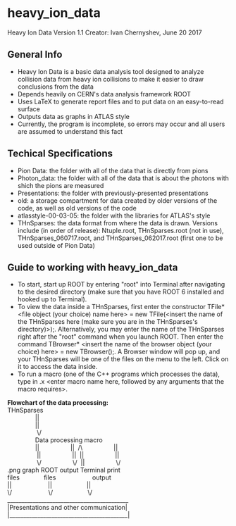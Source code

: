 # heavy_ion_data
Heavy Ion Data Version 1.1
Creator: Ivan Chernyshev, June 20 2017

## General Info
- Heavy Ion Data is a basic data analysis tool designed to analyze collision data from heavy ion collisions to make it easier to draw conclusions from the data 
- Depends heavily on CERN's data analysis framework ROOT
- Uses LaTeX to generate report files and to put data on an easy-to-read surface
- Outputs data as graphs in ATLAS style
- Currently, the program is incomplete, so errors may occur and all users are assumed to understand this fact 

## Techical Specifications
- Pion Data: the folder with all of the data that is directly from pions
- Photon_data: the folder with all of the data that is about the photons with shich the pions are measured
- Presentations: the folder with previously-presented presentations
- old: a storage compartment for data created by older versions of the code, as well as old versions of the code
- atlasstyle-00-03-05: the folder with the libraries for ATLAS's style
- THnSparses: the data format from where the data is drawn. Versions include (in order of release): Ntuple.root, THnSparses.root (not in use), THnSparses_060717.root, and THnSparses_062017.root (first one to be used outside of Pion Data)

## Guide to working with heavy_ion_data
- To start, start up ROOT by entering "root" into Terminal after navigating to the desired directory (make sure that you have ROOT 6 installed and hooked up to Terminal). 
- To view the data inside a THnSparses, first enter the constructor TFile* <file object (your choice) name here> = new TFile(<insert the name of the THnSparses here (make sure you are in the THnSparses's directory)>);. Alternatively, you may enter the name of the THnSparses right after the "root" command when you launch ROOT. Then enter the command TBrowser* <insert the name of the browser object (your choice) here> = new TBrowser();. A  Browser window will pop up, and your THnSparses will be one of the files on the menu to the left. Click on it to access the data inside.
- To run a macro (one of the C++ programs which processes the data), type in .x <enter macro name here, followed by any arguments that the macro requires>.

**Flowchart of the data processing:**<br />
THnSparses<br />
      &nbsp;&nbsp;&nbsp;&nbsp;&nbsp;&nbsp;&nbsp;&nbsp;&nbsp;&nbsp;&nbsp;&nbsp;&nbsp;&nbsp;&nbsp;&nbsp;||<br />
     &nbsp;&nbsp;&nbsp;&nbsp;&nbsp;&nbsp;&nbsp;&nbsp;&nbsp;&nbsp;&nbsp;&nbsp;&nbsp;&nbsp;&nbsp;&nbsp;||<br />
      &nbsp;&nbsp;&nbsp;&nbsp;&nbsp;&nbsp;&nbsp;&nbsp;&nbsp;&nbsp;&nbsp;&nbsp;&nbsp;&nbsp;&nbsp;&nbsp; \\/<br />
     &nbsp;&nbsp;&nbsp;&nbsp;&nbsp;&nbsp;&nbsp;&nbsp;&nbsp;&nbsp;&nbsp;&nbsp;&nbsp;&nbsp;&nbsp;&nbsp;Data processing macro<br />
      &nbsp;&nbsp;&nbsp;&nbsp;&nbsp;&nbsp;&nbsp;&nbsp;&nbsp;&nbsp;&nbsp;&nbsp;&nbsp;&nbsp;&nbsp;&nbsp;||&nbsp;&nbsp;&nbsp;&nbsp;&nbsp;&nbsp;&nbsp;&nbsp;&nbsp;&nbsp;&nbsp;&nbsp;&nbsp;&nbsp;&nbsp;&nbsp;&nbsp;&nbsp;||&nbsp;&nbsp;/\ &nbsp;&nbsp;&nbsp;&nbsp;&nbsp;&nbsp;&nbsp;&nbsp;&nbsp;&nbsp;&nbsp;&nbsp;&nbsp;&nbsp;&nbsp;&nbsp;&nbsp;||<br />
      &nbsp;&nbsp;&nbsp;&nbsp;&nbsp;&nbsp;&nbsp;&nbsp;&nbsp;&nbsp;&nbsp;&nbsp;&nbsp;&nbsp;&nbsp;&nbsp; ||&nbsp;&nbsp;&nbsp;&nbsp;&nbsp;&nbsp;&nbsp;&nbsp;&nbsp;&nbsp;&nbsp;&nbsp;&nbsp;&nbsp;&nbsp;&nbsp;&nbsp;&nbsp;||&nbsp;&nbsp;|| &nbsp;&nbsp;&nbsp;&nbsp;&nbsp;&nbsp;&nbsp;&nbsp;&nbsp;&nbsp;&nbsp;&nbsp;&nbsp;&nbsp;&nbsp;&nbsp;&nbsp;||<br />
      &nbsp;&nbsp;&nbsp;&nbsp;&nbsp;&nbsp;&nbsp;&nbsp;&nbsp;&nbsp;&nbsp;&nbsp;&nbsp;&nbsp;&nbsp;&nbsp; \\/&nbsp;&nbsp;&nbsp;&nbsp;&nbsp;&nbsp;&nbsp;&nbsp;&nbsp;&nbsp;&nbsp;&nbsp;&nbsp;&nbsp;&nbsp;&nbsp;&nbsp;&nbsp;\\/&nbsp;&nbsp;|| &nbsp;&nbsp;&nbsp;&nbsp;&nbsp;&nbsp;&nbsp;&nbsp;&nbsp;&nbsp;&nbsp;&nbsp;&nbsp;&nbsp;&nbsp;&nbsp;&nbsp;\\/<br />
.png graph ROOT output Terminal print<br />
files &nbsp;&nbsp;&nbsp;&nbsp;&nbsp;&nbsp;&nbsp;&nbsp;&nbsp;&nbsp;&nbsp;&nbsp; files &nbsp;&nbsp;&nbsp;&nbsp;&nbsp;&nbsp;&nbsp;&nbsp;&nbsp;&nbsp;&nbsp;&nbsp;&nbsp;&nbsp;&nbsp;&nbsp;&nbsp;&nbsp;&nbsp; output<br />
    ||&nbsp;&nbsp;&nbsp;&nbsp;&nbsp;&nbsp;&nbsp;&nbsp;&nbsp;&nbsp;&nbsp;&nbsp;&nbsp;&nbsp;&nbsp;&nbsp;&nbsp;&nbsp;&nbsp;&nbsp;&nbsp;|| &nbsp;&nbsp;&nbsp;&nbsp;&nbsp;&nbsp;&nbsp;&nbsp;&nbsp;&nbsp;&nbsp;&nbsp;&nbsp;&nbsp;&nbsp;&nbsp;&nbsp;&nbsp;        ||<br />
    \\/ &nbsp;&nbsp;&nbsp;&nbsp;&nbsp;&nbsp;&nbsp;&nbsp;&nbsp;&nbsp;&nbsp;&nbsp;&nbsp;&nbsp;&nbsp;&nbsp;&nbsp;&nbsp;&nbsp; \\/ &nbsp;&nbsp;&nbsp;&nbsp;&nbsp;&nbsp;&nbsp;&nbsp;&nbsp;&nbsp;&nbsp;&nbsp;&nbsp;&nbsp;&nbsp;&nbsp;&nbsp;&nbsp; \\/<br />
\_\_\_\_\_\_\_\_\_\_\_\_\_\_\_\_\_\_\_\_\_\_\_\_\_\_\_\_\_\_\_\_\_\_\_\_\_\_\_\_\_\_\_<br />
|Presentations and other communication|<br />
|__________________________________________|<br />
